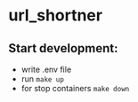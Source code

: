 # url_shortner

## Start development:
- write .env file
- run `make up`
- for stop containers `make down`
